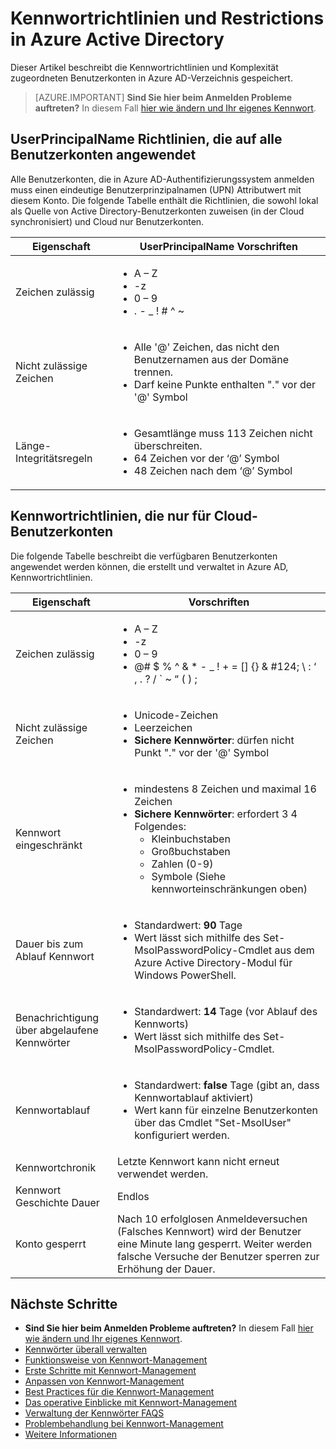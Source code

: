 <properties
    pageTitle="Kennwortrichtlinien und Restrictions in Azure Active Directory | Microsoft Azure"
    description="Beschreibt die Richtlinien, die Kennwörter in Azure Active Directory, einschließlich Zeichen Länge und Ablaufdatum zuweisen"
  services="active-directory"
    documentationCenter=""
    authors="curtand"
    manager="femila"
    editor=""/>

<tags
    ms.service="active-directory"
    ms.workload="identity"
    ms.tgt_pltfrm="na"
    ms.devlang="na"
    ms.topic="article"
    ms.date="10/04/2016"
    ms.author="curtand"/>


# <a name="password-policies-and-restrictions-in-azure-active-directory"></a>Kennwortrichtlinien und Restrictions in Azure Active Directory

Dieser Artikel beschreibt die Kennwortrichtlinien und Komplexität zugeordneten Benutzerkonten in Azure AD-Verzeichnis gespeichert.

> [AZURE.IMPORTANT] **Sind Sie hier beim Anmelden Probleme auftreten?** In diesem Fall [hier wie ändern und Ihr eigenes Kennwort](active-directory-passwords-update-your-own-password.md).

## <a name="userprincipalname-policies-that-apply-to-all-user-accounts"></a>UserPrincipalName Richtlinien, die auf alle Benutzerkonten angewendet

Alle Benutzerkonten, die in Azure AD-Authentifizierungssystem anmelden muss einen eindeutige Benutzerprinzipalnamen (UPN) Attributwert mit diesem Konto. Die folgende Tabelle enthält die Richtlinien, die sowohl lokal als Quelle von Active Directory-Benutzerkonten zuweisen (in der Cloud synchronisiert) und Cloud nur Benutzerkonten.

|   Eigenschaft           |     UserPrincipalName Vorschriften  |
|   ----------------------- |   ----------------------- |
|  Zeichen zulässig    |  <ul> <li>A – Z</li> <li>-z </li><li>0 – 9</li> <li> . - \_ ! \# ^ \~</li></ul> |
|  Nicht zulässige Zeichen  | <ul> <li>Alle '@' Zeichen, das nicht den Benutzernamen aus der Domäne trennen.</li> <li>Darf keine Punkte enthalten "." vor der '@' Symbol</li></ul> |
| Länge-Integritätsregeln  |       <ul> <li>Gesamtlänge muss 113 Zeichen nicht überschreiten.</li><li>64 Zeichen vor der ‘@’ Symbol</li><li>48 Zeichen nach dem ‘@’ Symbol</li></ul>

## <a name="password-policies-that-apply-only-to-cloud-user-accounts"></a>Kennwortrichtlinien, die nur für Cloud-Benutzerkonten

Die folgende Tabelle beschreibt die verfügbaren Benutzerkonten angewendet werden können, die erstellt und verwaltet in Azure AD, Kennwortrichtlinien.

|  Eigenschaft       |    Vorschriften          |
|   ----------------------- |   ----------------------- |
|  Zeichen zulässig   |   <ul><li>A – Z</li><li>-z </li><li>0 – 9</li> <li>@# $ % ^ & * - _ ! + = [] {} & #124; \ : ‘ , . ? / ` ~ “ ( ) ;</li></ul> |
|  Nicht zulässige Zeichen   |       <ul><li>Unicode-Zeichen</li><li>Leerzeichen</li><li> **Sichere Kennwörter**: dürfen nicht Punkt "." vor der '@' Symbol</li></ul> |
|   Kennwort eingeschränkt | <ul><li>mindestens 8 Zeichen und maximal 16 Zeichen</li><li>**Sichere Kennwörter**: erfordert 3 4 Folgendes:<ul><li>Kleinbuchstaben</li><li>Großbuchstaben</li><li>Zahlen (0-9)</li><li>Symbole (Siehe kennworteinschränkungen oben)</li></ul></li></ul> |
| Dauer bis zum Ablauf Kennwort      | <ul><li>Standardwert: **90** Tage </li><li>Wert lässt sich mithilfe des Set-MsolPasswordPolicy-Cmdlet aus dem Azure Active Directory-Modul für Windows PowerShell.</li></ul> |
| Benachrichtigung über abgelaufene Kennwörter |  <ul><li>Standardwert: **14** Tage (vor Ablauf des Kennworts)</li><li>Wert lässt sich mithilfe des Set-MsolPasswordPolicy-Cmdlet.</li></ul> |
| Kennwortablauf |  <ul><li>Standardwert: **false** Tage (gibt an, dass Kennwortablauf aktiviert) </li><li>Wert kann für einzelne Benutzerkonten über das Cmdlet "Set-MsolUser" konfiguriert werden. </li></ul> |
|  Kennwortchronik  | Letzte Kennwort kann nicht erneut verwendet werden. |
|  Kennwort Geschichte Dauer | Endlos |
|  Konto gesperrt | Nach 10 erfolglosen Anmeldeversuchen (Falsches Kennwort) wird der Benutzer eine Minute lang gesperrt. Weiter werden falsche Versuche der Benutzer sperren zur Erhöhung der Dauer. |


## <a name="next-steps"></a>Nächste Schritte

* **Sind Sie hier beim Anmelden Probleme auftreten?** In diesem Fall [hier wie ändern und Ihr eigenes Kennwort](active-directory-passwords-update-your-own-password.md).
* [Kennwörter überall verwalten](active-directory-passwords.md)
* [Funktionsweise von Kennwort-Management](active-directory-passwords-how-it-works.md)
* [Erste Schritte mit Kennwort-Management](active-directory-passwords-getting-started.md)
* [Anpassen von Kennwort-Management](active-directory-passwords-customize.md)
* [Best Practices für die Kennwort-Management](active-directory-passwords-best-practices.md)
* [Das operative Einblicke mit Kennwort-Management](active-directory-passwords-get-insights.md)
* [Verwaltung der Kennwörter FAQS](active-directory-passwords-faq.md)
* [Problembehandlung bei Kennwort-Management](active-directory-passwords-troubleshoot.md)
* [Weitere Informationen](active-directory-passwords-learn-more.md)
